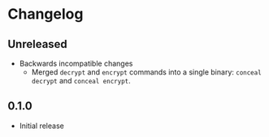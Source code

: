 # Changelog

## Unreleased

* Backwards incompatible changes
  * Merged `decrypt` and `encrypt` commands into a single binary: `conceal decrypt` and `conceal encrypt`.

## 0.1.0

* Initial release
